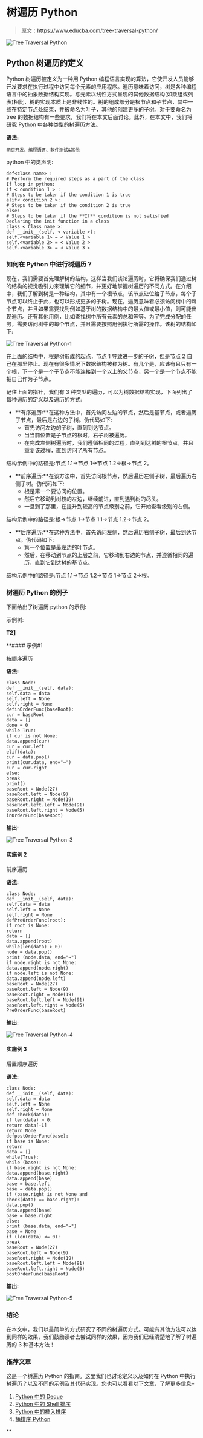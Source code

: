 # 树遍历 Python

> 原文：<https://www.educba.com/tree-traversal-python/>

![Tree Traversal Python](img/48520106b083cb8dc3b7880d27669ba5.png)



## Python 树遍历的定义

Python 树遍历被定义为一种用 Python 编程语言实现的算法，它使开发人员能够开发要求在执行过程中访问每个元素的应用程序。遍历意味着访问，树是各种编程语言中的抽象数据结构实现。与元素以线性方式呈现的其他数据结构(如数组或列表)相比，树的实现本质上是非线性的。树的组成部分是根节点和子节点，其中一些在特定节点处结束，并被命名为叶子，其他的创建更多的子树。对于要命名为 tree 的数据结构有一些要求，我们将在本文后面讨论。此外，在本文中，我们将研究 Python 中各种类型的树遍历方法。

**语法:**

<small>网页开发、编程语言、软件测试&其他</small>

python 中的类声明:

```
def<class name> :
# Perform the required steps as a part of the class
If loop in python:
if < condition 1 > :
# Steps to be taken if the condition 1 is true
elif< condition 2 >:
# Steps to be taken if the condition 2 is true
else:
# Steps to be taken if the **If** condition is not satisfied
Declaring the init function in a class
class < Class name >:
def __init__(self, < variable >):
self.<variable 1> = < Value 1 >
self.<variable 2> = < Value 2 >
self.<variable 3> = < Value 3 >
```

### 如何在 Python 中进行树遍历？

现在，我们需要首先理解树的结构，这样当我们谈论遍历时，它将确保我们通过树的结构的视觉吸引力来理解它的细节，并更好地掌握树遍历的不同方式。在介绍中，我们了解到树是一种结构，其中有一个根节点，该节点让位给子节点，每个子节点可以终止于此，也可以形成更多的子树。现在，遍历意味着必须访问树中的每个节点，并且如果需要找到例如基于树的数据结构中的最大值或最小值，则可能出现遍历。还有其他用例，比如查找树中所有元素的总和等等。为了完成分配的任务，需要访问树中的每个节点，并且需要按照用例执行所需的操作。该树的结构如下:

![Tree Traversal Python-1](img/53281bbe6133f0a12947231ab854ad11.png)



在上面的结构中，根是树形成的起点，节点 1 导致进一步的子树，但是节点 2 自己在那里停止。现在有很多情况下数据结构被称为树。有几个是，应该有且只有一个根，下一个是一个子节点不能连接到一个以上的父节点，另一个是一个节点不能把自己作为子节点。

记住上面的指针，我们有 3 种类型的遍历，可以为树数据结构实现，下面列出了每种遍历的定义以及遍历的方式:

*   **有序遍历:**在这种方法中，首先访问左边的节点，然后是基节点，或者遍历子节点，最后是右边的子树。伪代码如下:
    *   首先访问左边的子树，直到到达节点。
    *   当当前位置是子节点的根时，右子树被遍历。
    *   在完成左侧树遍历时，我们遵循相同的过程，直到到达树的根节点，并且重复该过程，直到访问了所有节点。

结构示例中的路径是:节点 1.1→节点 1→节点 1.2→根→节点 2。

*   **前序遍历:**在该方法中，首先访问根节点，然后遍历左侧子树，最后遍历右侧子树。伪代码如下:
    *   根是第一个要访问的位置。
    *   然后它移动到树枝的左边，继续前进，直到遇到树的尽头。
    *   一旦到了那里，在提升到较高的节点级别之前，它开始查看级别的右侧。

结构示例中的路径是:根→节点 1→节点 1.1→节点 1.2→节点 2。

*   **后序遍历:**在这种方法中，首先访问左侧，然后遍历右侧子树，最后到达节点。伪代码如下:
    *   第一个位置是最左边的叶节点。
    *   然后，在移动到节点的上层之前，它移动到右边的节点，并遵循相同的遍历，直到它到达树的基节点。

结构示例中的路径是:节点 1.1→节点 1.2→节点 1→节点 2→根。

### 树遍历 Python 的例子

下面给出了树遍历 python 的示例:

示例树:

**T2】**



 **#### 示例#1

按顺序遍历

**语法:**

```
class Node:
def __init__(self, data):
self.data = data
self.left = None
self.right = None
definOrderFunc(baseRoot):
cur = baseRoot
data = []
done = 0
while True:
if cur is not None:
data.append(cur)
cur = cur.left
elif(data):
cur = data.pop()
print(cur.data, end="→")
cur = cur.right
else:
break
print()
baseRoot = Node(27)
baseRoot.left = Node(9)
baseRoot.right = Node(19)
baseRoot.left.left = Node(91)
baseRoot.left.right = Node(5)
inOrderFunc(baseRoot)
```

**输出:**

![Tree Traversal Python-3](img/6b304f68bffb3e0b465ba365b01af28b.png)



#### 实施例 2

前序遍历

**语法:**

```
class Node:
def __init__(self, data):
self.data = data
self.left = None
self.right = None
defPreOrderFunc(root):
if root is None:
return
data = []
data.append(root)
while(len(data) > 0):
node = data.pop()
print (node.data, end="→")
if node.right is not None:
data.append(node.right)
if node.left is not None:
data.append(node.left)
baseRoot = Node(27)
baseRoot.left = Node(9)
baseRoot.right = Node(19)
baseRoot.left.left = Node(91)
baseRoot.left.right = Node(5)
PreOrderFunc(baseRoot)
```

**输出:**

![Tree Traversal Python-4](img/e289f023fa3f235e4d6d3bfd5dd6447d.png)



#### 实施例 3

后置顺序遍历

**语法:**

```
class Node:
def __init__(self, data):
self.data = data
self.left = None
self.right = None
def check(data):
if len(data) > 0:
return data[-1]
return None
defpostOrderFunc(base):
if base is None:
return
data = []
while(True):
while (base):
if base.right is not None:
data.append(base.right)
data.append(base)
base = base.left
base = data.pop()
if (base.right is not None and
check(data) == base.right):
data.pop()
data.append(base)
base = base.right
else:
print (base.data, end="→")
base = None
if (len(data) <= 0):
break
baseRoot = Node(27)
baseRoot.left = Node(9)
baseRoot.right = Node(19)
baseRoot.left.left = Node(91)
baseRoot.left.right = Node(5)
postOrderFunc(baseRoot)
```

**输出:**

![Tree Traversal Python-5](img/ce52ac633ae5b0af3490017f476f8bbc.png)



### 结论

在本文中，我们以最简单的方式研究了不同的树遍历方式。可能有其他方法可以达到同样的效果，我们鼓励读者去尝试同样的效果，因为我们已经清楚地了解了树遍历的 3 种基本方法！

### 推荐文章

这是一个树遍历 Python 的指南。这里我们也讨论定义以及如何在 Python 中执行树遍历？以及不同的示例及其代码实现。您也可以看看以下文章，了解更多信息–

1.  [Python 中的 Deque](https://www.educba.com/deque-in-python/)
2.  [Python 中的 Shell 排序](https://www.educba.com/shell-sort-in-python/)
3.  [Python 中的插入排序](https://www.educba.com/insertion-sort-in-python/)
4.  [桶排序 Python](https://www.educba.com/bucket-sort-python/)





**